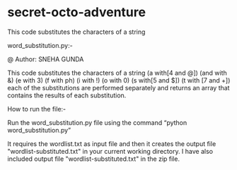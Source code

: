 # secret-octo-adventure
This code substitutes the characters of a string

word_substitution.py:-

@ Author: SNEHA GUNDA

This code substitutes the characters of a string 
(a with[4 and @]) (and with &) (e with 3) (f with ph) (i with !) (o with 0) (s with[5 and $]) (t with [7 and +]) each of the substitutions are performed separately and
returns an array that contains the results of each substitution.

How to run the file:-

Run the word_substitution.py file using the command “python word_substitution.py” 

It requires the wordlist.txt as input file and then it creates the output file "wordlist-substituted.txt" in your current working directory.
I have also included output file "wordlist-substituted.txt" in the zip file.




